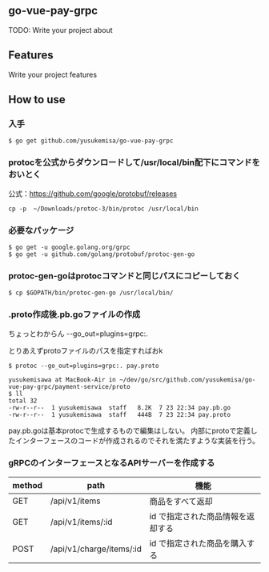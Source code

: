 ## go-vue-pay-grpc
TODO: Write your project about

## Features
Write your project features

## How to use

### 入手
```
$ go get github.com/yusukemisa/go-vue-pay-grpc
```

### protocを公式からダウンロードして/usr/local/bin配下にコマンドをおいとく

公式：https://github.com/google/protobuf/releases

```
cp -p  ~/Downloads/protoc-3/bin/protoc /usr/local/bin
```

### 必要なパッケージ
```
$ go get -u google.golang.org/grpc
$ go get -u github.com/golang/protobuf/protoc-gen-go
```

### protoc-gen-goはprotocコマンドと同じパスにコピーしておく
```
$ cp $GOPATH/bin/protoc-gen-go /usr/local/bin/
```

### .proto作成後.pb.goファイルの作成
ちょっとわからん
--go_out=plugins=grpc:.

とりあえずprotoファイルのパスを指定すればおk
```
$ protoc --go_out=plugins=grpc:. pay.proto

yusukemisawa at MacBook-Air in ~/dev/go/src/github.com/yusukemisa/go-vue-pay-grpc/payment-service/proto 
$ ll
total 32
-rw-r--r--  1 yusukemisawa  staff   8.2K  7 23 22:34 pay.pb.go
-rw-r--r--  1 yusukemisawa  staff   444B  7 23 22:34 pay.proto
```
pay.pb.goは基本protocで生成するもので編集はしない。
内部にprotoで定義したインターフェースのコードが作成されるのでそれを満たすような実装を行う。

### gRPCのインターフェースとなるAPIサーバーを作成する

| method | path | 機能|
| ------------ | ------------- | ------------- |
| GET | /api/v1/items |商品をすべて返却 |
| GET | /api/v1/items/:id | id で指定された商品情報を返却する|
| POST | /api/v1/charge/items/:id | id で指定された商品を購入する|






